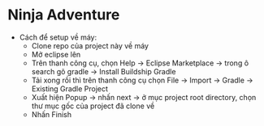 # Ninja Adventure
- Cách để setup về máy:
  + Clone repo của project này về máy
  + Mở eclipse lên
  + Trên thanh công cụ, chọn Help -> Eclipse Marketplace -> trong ô search gõ gradle -> Install Buildship Gradle
  + Tải xong rồi thì trên thanh công cụ chọn File -> Import -> Gradle -> Existing Gradle Project
  + Xuất hiện Popup -> nhấn next -> ở mục project root directory, chọn thư mục gốc của project đã clone về
  + Nhấn Finish
